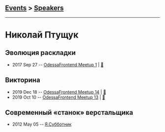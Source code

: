 ## [Events](../README.md) > [Speakers](../speakers.md)
---

# Николай Птущук

## Эволюция раскладки
- 2017 Sep 27 -- [OdessaFrontend Meetup 1](https://youtu.be/JPs5bEHWclA)  | [:notebook:](https://odessafrontend.github.io/evolution/)  
## Викторина
- 2019 Dec 18 -- [OdessaFrontend Meetup 14](https://youtu.be/T3PNKaUXBGo)  | [:notebook:](https://www.slideshare.net/odessafrontend/odessafrontend-meetup-14)  
- 2019 Oct 10 -- [OdessaFrontend Meetup 13](https://www.youtube.com/watch?v=5FqAfyBUhu8)  | [:notebook:](https://www.slideshare.net/odessafrontend/odessafrontend-meetup-13-181569680)  
## Современный «станок» верстальщика
- 2012 May 05 -- [Я.Субботник](https://events.yandex.ru/lib/talks/114/)    
